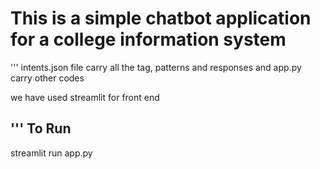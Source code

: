 # This is a simple chatbot application for a college information system

'''
intents.json file carry all the tag, patterns and responses and app.py carry other codes

we have used streamlit for front end

'''
To Run
-----------------------------
streamlit run app.py